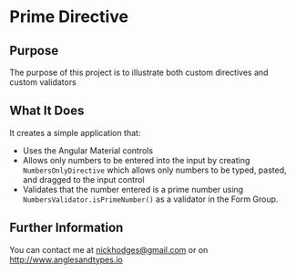 # Prime Directive

## Purpose

The purpose of this project is to illustrate both custom directives and custom validators

## What It Does

It creates a simple application that:

- Uses the Angular Material controls
- Allows only numbers to be entered into the input by creating `NumbersOnlyDirective` which allows only numbers to be typed, pasted, and dragged to the input control
- Validates that the number entered is a prime number using `NumbersValidator.isPrimeNumber()` as a validator in the Form Group.

## Further Information

You can contact me at nickhodges@gmail.com or on http://www.anglesandtypes.io
